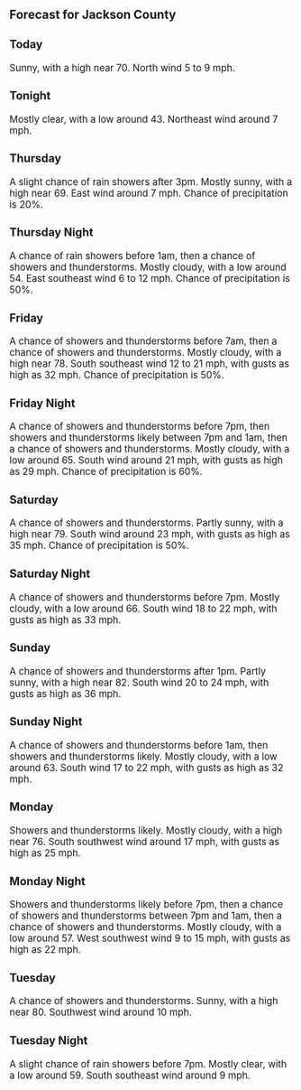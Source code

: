 <div>
   <h2>Forecast for Jackson County</h2>
   <p>
      <div style="font-size:120%">
         <h3>Today</h3>Sunny, with a high near 70. North wind 5 to 9 mph.<br></div>
   </p>
   <p>
      <div style="font-size:120%">
         <h3>Tonight</h3>Mostly clear, with a low around 43. Northeast wind around 7 mph.<br></div>
   </p>
   <p>
      <div style="font-size:120%">
         <h3>Thursday</h3>A slight chance of rain showers after 3pm. Mostly sunny, with a high near 69. East wind around 7 mph. Chance of precipitation
         is 20%.<br></div>
   </p>
   <p>
      <div style="font-size:120%">
         <h3>Thursday Night</h3>A chance of rain showers before 1am, then a chance of showers and thunderstorms. Mostly cloudy, with a low around 54. East
         southeast wind 6 to 12 mph. Chance of precipitation is 50%.<br></div>
   </p>
   <p>
      <div style="font-size:120%">
         <h3>Friday</h3>A chance of showers and thunderstorms before 7am, then a chance of showers and thunderstorms. Mostly cloudy, with a high near
         78. South southeast wind 12 to 21 mph, with gusts as high as 32 mph. Chance of precipitation is 50%.<br></div>
   </p>
   <p>
      <div style="font-size:120%">
         <h3>Friday Night</h3>A chance of showers and thunderstorms before 7pm, then showers and thunderstorms likely between 7pm and 1am, then a chance
         of showers and thunderstorms. Mostly cloudy, with a low around 65. South wind around 21 mph, with gusts as high as 29 mph.
         Chance of precipitation is 60%.<br></div>
   </p>
   <p>
      <div style="font-size:120%">
         <h3>Saturday</h3>A chance of showers and thunderstorms. Partly sunny, with a high near 79. South wind around 23 mph, with gusts as high as
         35 mph. Chance of precipitation is 50%.<br></div>
   </p>
   <p>
      <div style="font-size:120%">
         <h3>Saturday Night</h3>A chance of showers and thunderstorms before 7pm. Mostly cloudy, with a low around 66. South wind 18 to 22 mph, with gusts
         as high as 33 mph.<br></div>
   </p>
   <p>
      <div style="font-size:120%">
         <h3>Sunday</h3>A chance of showers and thunderstorms after 1pm. Partly sunny, with a high near 82. South wind 20 to 24 mph, with gusts as
         high as 36 mph.<br></div>
   </p>
   <p>
      <div style="font-size:120%">
         <h3>Sunday Night</h3>A chance of showers and thunderstorms before 1am, then showers and thunderstorms likely. Mostly cloudy, with a low around
         63. South wind 17 to 22 mph, with gusts as high as 32 mph.<br></div>
   </p>
   <p>
      <div style="font-size:120%">
         <h3>Monday</h3>Showers and thunderstorms likely. Mostly cloudy, with a high near 76. South southwest wind around 17 mph, with gusts as high
         as 25 mph.<br></div>
   </p>
   <p>
      <div style="font-size:120%">
         <h3>Monday Night</h3>Showers and thunderstorms likely before 7pm, then a chance of showers and thunderstorms between 7pm and 1am, then a chance
         of showers and thunderstorms. Mostly cloudy, with a low around 57. West southwest wind 9 to 15 mph, with gusts as high as
         22 mph.<br></div>
   </p>
   <p>
      <div style="font-size:120%">
         <h3>Tuesday</h3>A chance of showers and thunderstorms. Sunny, with a high near 80. Southwest wind around 10 mph.<br></div>
   </p>
   <p>
      <div style="font-size:120%">
         <h3>Tuesday Night</h3>A slight chance of rain showers before 7pm. Mostly clear, with a low around 59. South southeast wind around 9 mph.<br></div>
   </p>
</div>